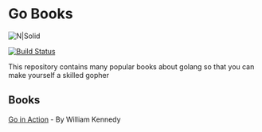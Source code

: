 # Go Books

![N|Solid](https://miro.medium.com/max/607/1*ERojGMB35dNDZJtgdC-iFw.png)

[![Build Status](https://travis-ci.org/joemccann/dillinger.svg?branch=master)](https://travis-ci.org/joemccann/dillinger)

This repository contains many popular books about golang so that you can make yourself a skilled gopher

## Books
[Go in Action](go-in-action.pdf) - By William Kennedy
